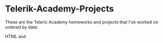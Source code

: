 Telerik-Academy-Projects
========================

These are the Teleric Academy homeworks and projects that I've worked on ordered by date:

HTML
asd
